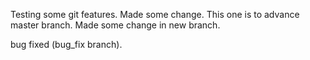Testing some git features. Made some change.
This one is to advance master branch.
Made some change in new branch.

bug fixed (bug_fix branch).